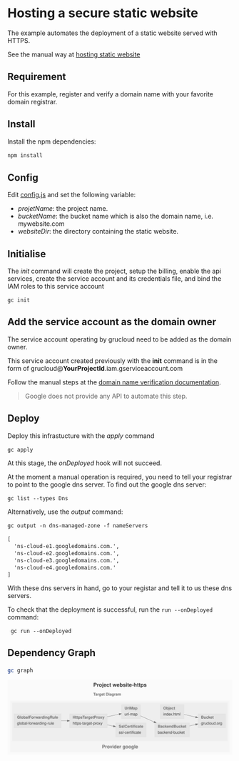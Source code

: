# Hosting a secure static website

The example automates the deployment of a static website served with HTTPS.

See the manual way at [hosting static website](https://cloud.google.com/storage/docs/hosting-static-website)

## Requirement

For this example, register and verify a domain name with your favorite domain registrar.

## Install

Install the npm dependencies:

```sh
npm install
```

## Config

Edit [config.js](config.js) and set the following variable:

- _projetName_: the project name.
- _bucketName_: the bucket name which is also the domain name, i.e. mywebsite.com
- _websiteDir_: the directory containing the static website.

## Initialise

The _init_ command will create the project, setup the billing, enable the api services, create the service account and its credentials file, and bind the IAM roles to this service account

```
gc init
```

## Add the service account as the domain owner

The service account operating by grucloud need to be added as the domain owner.

This service account created previously with the **init** command is in the form of grucloud@**YourProjectId**.iam.gserviceaccount.com

Follow the manual steps at the [domain name verification documentation](https://cloud.google.com/storage/docs/domain-name-verification).

> Google does not provide any API to automate this step.

## Deploy

Deploy this infrastucture with the _apply_ command

```
gc apply
```

At this stage, the _onDeployed_ hook will not succeed.

At the moment a manual operation is required, you need to tell your registrar to point to the google dns server.
To find out the google dns server:

```
gc list --types Dns
```

Alternatively, use the _output_ command:

```
gc output -n dns-managed-zone -f nameServers
```

```
[
  'ns-cloud-e1.googledomains.com.',
  'ns-cloud-e2.googledomains.com.',
  'ns-cloud-e3.googledomains.com.',
  'ns-cloud-e4.googledomains.com.'
]
```

With these dns servers in hand, go to your registar and tell it to us these dns servers.

To check that the deployment is successful, run the `run --onDeployed` command:

```
 gc run --onDeployed
```

## Dependency Graph

```sh
gc graph
```

![GraphTarget](diagram-target.svg)
